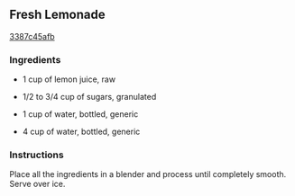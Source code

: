 ## Fresh Lemonade

[3387c45afb](http://www.foodnetwork.com/recipes/ina-garten/fresh-lemonade-recipe2.html)

### Ingredients

 - 1 cup of lemon juice, raw

 - 1/2 to 3/4 cup of sugars, granulated

 - 1 cup of water, bottled, generic

 - 4 cup of water, bottled, generic

### Instructions

Place all the ingredients in a blender and process until completely smooth. Serve over ice.